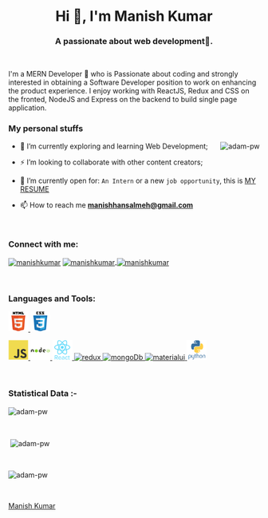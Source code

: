 <h1 align="center">Hi 👋, I'm Manish Kumar</h1>
<h3 align="center">A passionate about web development🌟.</h3>

<br>
<p>
I'm a MERN Developer 🚀 who is Passionate about coding and strongly interested in obtaining a Software Developer position to work on enhancing the product experience. 
  I enjoy working with ReactJS, Redux and CSS on the fronted, NodeJS and Express on the backend to build single page application.
</p>

<h3>My personal stuffs</h3>

<p><img align="right" src="https://github.com/Adam-pw/Adam-pw/blob/main/animation_500_kxa883sd.gif" alt="adam-pw" /></p>


- 🌱  I’m currently exploring and learning Web Development;

- ⚡ I’m looking to collaborate with other content creators;

- :thinking: I’m currently open for: `An Intern` or a new `job opportunity`, this is [MY RESUME](https://drive.google.com/drive/folders/16Llc2SCPIcaQqSTLpa6C2eCaMAWVprZ5?usp=share_link)

- 📫 How to reach me **manishhansalmeh@gmail.com**
<br>

<h3 align="left">Connect with me:</h3>
<p align="left">
  <a href="https://www.linkedin.com/in/manish-kumar-939467210/" target="blank"><img align="center"
      src="https://raw.githubusercontent.com/rahuldkjain/github-profile-readme-generator/master/src/images/icons/Social/linked-in-alt.svg"
      alt="manishkumar" height="30" width="40" /></a>
 <a href="https://twitter.com/ManishK62653031" target="blank"><img align="center"
      src="https://raw.githubusercontent.com/rahuldkjain/github-profile-readme-generator/master/src/images/icons/Social/twitter.svg"
      alt="manishkumar" height="30" width="40" />
  </a>
  <a href="https://wa.me/+918581935284" target="blank"><img align="center"
      src="https://raw.githubusercontent.com/rahuldkjain/github-profile-readme-generator/master/src/images/icons/Social/whatsapp.svg"
      alt="manishkumar" height="30" width="40" />
  </a>
</p>

<br>

<h3 align="left">Languages and Tools:</h3>
<p align="left"> 
 <a href="https://www.w3.org/html/" target="_blank" rel="noreferrer"> <img
      src="https://raw.githubusercontent.com/devicons/devicon/master/icons/html5/html5-original-wordmark.svg"
      alt="html5" width="40" height="40" margin-right="5px"/> 
  </a> 
  <a href="https://www.w3schools.com/css/" target="_blank"
    rel="noreferrer"> <img
      src="https://raw.githubusercontent.com/devicons/devicon/master/icons/css3/css3-original-wordmark.svg" alt="css3"
      width="40" height="40" /> 
  </a> 
 
  <a href="https://developer.mozilla.org/en-US/docs/Web/JavaScript" target="_blank"
    rel="noreferrer"> <img
      src="https://raw.githubusercontent.com/devicons/devicon/master/icons/javascript/javascript-original.svg"
      alt="javascript" width="40" height="40" margin-right="5px"/> 
  </a> 
  <a href="https://nodejs.org" target="_blank" rel="noreferrer"> <img
      src="https://raw.githubusercontent.com/devicons/devicon/master/icons/nodejs/nodejs-original-wordmark.svg"
      alt="nodejs" width="40" height="40" margin-right="5px"/> 
  </a> 
  <a href="https://reactjs.org/" target="_blank" rel="noreferrer"> <img
        src="https://raw.githubusercontent.com/devicons/devicon/master/icons/react/react-original-wordmark.svg"
        alt="react" width="40" height="40" margin-right="5px"/> 
  </a> 
  <a href="#" target="_blank" rel="noreferrer">
    <img src="https://cdn.jsdelivr.net/gh/devicons/devicon/icons/redux/redux-original.svg" 
         alt="redux" width="40" height="40" margin-right="5px" />
  </a>
  <a href="#" target="_blank" rel="noreferrer">
    <img src="https://cdn.jsdelivr.net/gh/devicons/devicon/icons/mongodb/mongodb-original.svg" 
         alt="mongoDb" width="40" height="40" margin-right="5px"/>
  </a>
  <a href="#" target="_blank" rel="noreferrer">
    <img src="https://cdn.jsdelivr.net/gh/devicons/devicon/icons/materialui/materialui-original.svg" 
         alt="materialui" width="40" height="40" margin-right="5px"/>
  </a>
  <a href="https://python.org" target="_blank" rel="noreferrer"> <img
      src="https://raw.githubusercontent.com/devicons/devicon/master/icons/python/python-original-wordmark.svg"
      alt="nodejs" width="40" height="40" margin-right="5px"/> 
  </a>
  
</p>

<br>

<h3>Statistical Data :-</h3>
<p><img align="center"
    src="https://github-readme-stats.vercel.app/api/top-langs?username=manishhansal&show_icons=true&locale=en&bg_color=0d1117&text_color=ffffff&layout=compact"
    alt="adam-pw" 
    bg_color=#808080/></p>

<br>

<p>&nbsp;<img align="center" src="https://github-readme-stats.vercel.app/api?username=manishhansal&show_icons=true&locale=en&bg_color=0d1117&text_color=ffffff&repo=convoychat"
    alt="adam-pw" /></p>

<br>

<p><img align="center" src="https://github-readme-streak-stats.herokuapp.com/?user=manishhansal&theme=dark&background=0d1117&date_format=M%20j%5B%2C%20Y%5D" alt="adam-pw" /></p>
      
<p align="left"> <a href="https://twitter.com/" target="blank"><img
      src="https://img.shields.io/twitter/follow/?logo=twitter&style=for-the-badge" alt="" /></a> </p>

[Manish Kumar](https://github.com/manishhansal)
